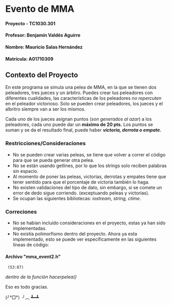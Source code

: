 # Evento de MMA
#### Proyecto - TC1030.301
#### Profesor: Benjamín Valdés Aguirre
#### Nombre: Mauricio Salas Hernández
#### Matrícula: A01710309

## Contexto del Proyecto
En este programa se simula una pelea de MMA, en la que se tienen dos peleadores, tres jueces y un árbitro.
Puedes crear tus peleadores con diferentes cualidades, las características de los peleadores *no repercuten* en el peleador victorioso.
Solo se pueden crear peleadores, los jueces y el albritro siempre van a ser los mismos.

Cada uno de los jueces asignan puntos (*son generados al azar*) a los peleadores, cada uno puede dar un **máximo de 20 pts.**
Los puntos se suman y se da el resultado final, puede haber ***victoria, derrota o empate.***


### Restricciones/Consideraciones
- No se pueden crear varias peleas, se tiene que volver a correr el código para que se pueda generar otra pelea.
- No se están usando getlines, por lo que los strings solo reciben palabras sin espacio.
- Al momento de poner las peleas, victorias, derrotas y empates tiene que tener sentido para que el porcentaje de victoria también lo haga.
- No existen validaciones del tipo de dato, sin embargo, si se comete un error de dedo sigue corriendo. (exceptuando peleas y victorias).
- Se ocupan las siguientes bibliotecas: *iostream, string, ctime*.


### Correciones
* No se habían incluido consideraciones en el proyecto, estas ya han sido implementadas.
* No existía polimorfismo dentro del proyecto. Ahora ya esta implementado, esto se puede ver específicamente en las siguientes líneas de código:
#### Archivo "mma_event2.h"
     (53:87) 
  *dentro de la función hacerpelea()*





Eso es todo gracias.

(╯°□°）╯︵ ┻━┻
